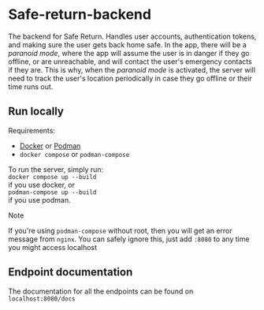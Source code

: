 # Safe-return-backend

The backend for Safe Return. Handles user accounts, authentication tokens, and
making sure the user gets back home safe. In the app, there will be a *paranoid mode*, where
the app will assume the user is in danger if they go offline, or are unreachable, and will contact
the user's emergency contacts if they are. This is why, when the *paranoid mode* is activated,
the server will need to track the user's location periodically in case they go offline or their time
runs out.

## Run locally

Requirements:
- [Docker](https://www.docker.com/) or [Podman](https://podman.io/)
- `docker compose` or `podman-compose`

To run the server, simply run:  
`docker compose up --build`  
if you use docker, or  
`podman-compose up --build`  
if you use podman.

> [!NOTE]
> If you're using `podman-compose` without root, then you will get an error message from
> `nginx`. You can safely ignore this, just add `:8080` to any time you might access localhost

## Endpoint documentation

The documentation for all the endpoints can be found on `localhost:8080/docs`
